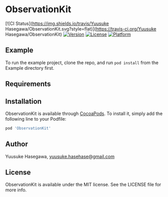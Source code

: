 # ObservationKit

[![CI Status](https://img.shields.io/travis/Yuusuke Hasegawa/ObservationKit.svg?style=flat)](https://travis-ci.org/Yuusuke Hasegawa/ObservationKit)
[![Version](https://img.shields.io/cocoapods/v/ObservationKit.svg?style=flat)](https://cocoapods.org/pods/ObservationKit)
[![License](https://img.shields.io/cocoapods/l/ObservationKit.svg?style=flat)](https://cocoapods.org/pods/ObservationKit)
[![Platform](https://img.shields.io/cocoapods/p/ObservationKit.svg?style=flat)](https://cocoapods.org/pods/ObservationKit)

## Example

To run the example project, clone the repo, and run `pod install` from the Example directory first.

## Requirements

## Installation

ObservationKit is available through [CocoaPods](https://cocoapods.org). To install
it, simply add the following line to your Podfile:

```ruby
pod 'ObservationKit'
```

## Author

Yuusuke Hasegawa, yuusuke.hasehase@gmail.com

## License

ObservationKit is available under the MIT license. See the LICENSE file for more info.
